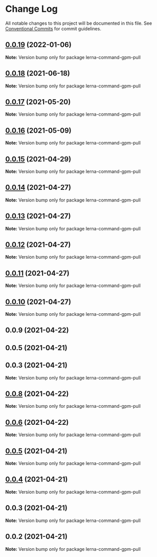# Change Log

All notable changes to this project will be documented in this file.
See [Conventional Commits](https://conventionalcommits.org) for commit guidelines.

## [0.0.19](https://github.com/imcuttle/lerna-gpm/compare/lerna-command-gpm-pull@0.0.18...lerna-command-gpm-pull@0.0.19) (2022-01-06)

**Note:** Version bump only for package lerna-command-gpm-pull

## [0.0.18](https://github.com/imcuttle/lerna-commands/compare/lerna-command-gpm-pull@0.0.17...lerna-command-gpm-pull@0.0.18) (2021-06-18)

**Note:** Version bump only for package lerna-command-gpm-pull

## [0.0.17](https://github.com/imcuttle/lerna-commands/compare/lerna-command-gpm-pull@0.0.16...lerna-command-gpm-pull@0.0.17) (2021-05-20)

**Note:** Version bump only for package lerna-command-gpm-pull

## [0.0.16](https://github.com/imcuttle/lerna-commands/compare/lerna-command-gpm-pull@0.0.15...lerna-command-gpm-pull@0.0.16) (2021-05-09)

**Note:** Version bump only for package lerna-command-gpm-pull

## [0.0.15](https://github.com/imcuttle/lerna-commands/compare/lerna-command-gpm-pull@0.0.14...lerna-command-gpm-pull@0.0.15) (2021-04-29)

**Note:** Version bump only for package lerna-command-gpm-pull

## [0.0.14](https://github.com/imcuttle/lerna-commands/compare/lerna-command-gpm-pull@0.0.13...lerna-command-gpm-pull@0.0.14) (2021-04-27)

**Note:** Version bump only for package lerna-command-gpm-pull

## [0.0.13](https://github.com/imcuttle/lerna-commands/compare/lerna-command-gpm-pull@0.0.12...lerna-command-gpm-pull@0.0.13) (2021-04-27)

**Note:** Version bump only for package lerna-command-gpm-pull

## [0.0.12](https://github.com/imcuttle/lerna-commands/compare/lerna-command-gpm-pull@0.0.11...lerna-command-gpm-pull@0.0.12) (2021-04-27)

**Note:** Version bump only for package lerna-command-gpm-pull

## [0.0.11](https://github.com/imcuttle/lerna-commands/compare/lerna-command-gpm-pull@0.0.10...lerna-command-gpm-pull@0.0.11) (2021-04-27)

**Note:** Version bump only for package lerna-command-gpm-pull

## [0.0.10](https://github.com/imcuttle/lerna-commands/compare/lerna-command-gpm-pull@0.0.9...lerna-command-gpm-pull@0.0.10) (2021-04-27)

**Note:** Version bump only for package lerna-command-gpm-pull

## 0.0.9 (2021-04-22)

## 0.0.5 (2021-04-21)

## 0.0.3 (2021-04-21)

**Note:** Version bump only for package lerna-command-gpm-pull

## [0.0.8](https://github.com/imcuttle/lerna-commands/compare/v0.0.6...v0.0.8) (2021-04-22)

**Note:** Version bump only for package lerna-command-gpm-pull

## [0.0.6](https://github.com/imcuttle/lerna-commands/compare/v0.0.5...v0.0.6) (2021-04-22)

**Note:** Version bump only for package lerna-command-gpm-pull

## [0.0.5](https://github.com/imcuttle/lerna-commands/compare/v0.0.4...v0.0.5) (2021-04-21)

**Note:** Version bump only for package lerna-command-gpm-pull

## [0.0.4](https://github.com/imcuttle/lerna-commands/compare/v0.0.3...v0.0.4) (2021-04-21)

**Note:** Version bump only for package lerna-command-gpm-pull

## 0.0.3 (2021-04-21)

**Note:** Version bump only for package lerna-command-gpm-pull

## 0.0.2 (2021-04-21)

**Note:** Version bump only for package lerna-command-gpm-pull
